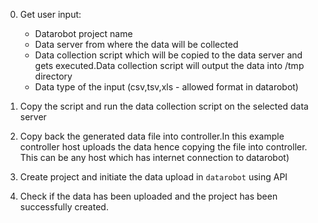 0. Get user input:
    - Datarobot project name 
    - Data server from where the data will be collected
    - Data collection script which will be copied to the data server and gets executed.Data collection script will output the data into  /tmp directory
    - Data type of the input (csv,tsv,xls - allowed format in datarobot)

1. Copy the script and run the data collection script on the selected data server

2. Copy back the generated data file into controller.In this example controller host uploads the data hence copying the file into controller. This can be any host which has internet connection to datarobot)

3. Create project and initiate the data upload in `datarobot` using API

4. Check if the data has been uploaded and the project has been successfully created.

